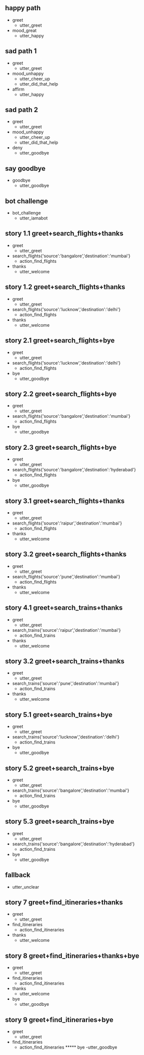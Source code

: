 ## happy path
* greet
  - utter_greet
* mood_great
  - utter_happy

## sad path 1
* greet
  - utter_greet
* mood_unhappy
  - utter_cheer_up
  - utter_did_that_help
* affirm
  - utter_happy

## sad path 2
* greet
  - utter_greet
* mood_unhappy
  - utter_cheer_up
  - utter_did_that_help
* deny
  - utter_goodbye

## say goodbye
* goodbye
  - utter_goodbye

## bot challenge
* bot_challenge
  - utter_iamabot
 
## story 1.1 greet+search_flights+thanks
* greet
  - utter_greet
* search_flights{'source':'bangalore','destination':'mumbai'}
  - action_find_flights
* thanks
  - utter_welcome
 
## story 1.2 greet+search_flights+thanks
* greet
  - utter_greet
* search_flights{'source':'lucknow','destination':'delhi'}
  - action_find_flights
* thanks
  - utter_welcome
 
## story 2.1 greet+search_flights+bye
* greet
  - utter_greet
* search_flights{'source':'lucknow','destination':'delhi'}
  - action_find_flights
* bye
  - utter_goodbye
 
## story 2.2 greet+search_flights+bye
* greet
  - utter_greet
* search_flights{'source':'bangalore','destination':'mumbai'}
  - action_find_flights
* bye
  - utter_goodbye
 
## story 2.3 greet+search_flights+bye
* greet
  - utter_greet
* search_flights{'source':'bangalore','destination':'hyderabad'}
  - action_find_flights
* bye
  - utter_goodbye

## story 3.1 greet+search_flights+thanks
* greet
  - utter_greet
* search_flights{'source':'raipur','destination':'mumbai'}
  - action_find_flights
* thanks
  - utter_welcome

## story 3.2 greet+search_flights+thanks
* greet
  - utter_greet
* search_flights{'source':'pune','destination':'mumbai'}
  - action_find_flights
* thanks
  - utter_welcome
  
## story 4.1 greet+search_trains+thanks
* greet
  - utter_greet
* search_trains{'source':'raipur','destination':'mumbai'}
  - action_find_trains
* thanks
  - utter_welcome

## story 3.2 greet+search_trains+thanks
* greet
  - utter_greet
* search_trains{'source':'pune','destination':'mumbai'}
  - action_find_trains
* thanks
  - utter_welcome
 
## story 5.1 greet+search_trains+bye
* greet
  - utter_greet
* search_trains{'source':'lucknow','destination':'delhi'}
  - action_find_trains
* bye
  - utter_goodbye
 
## story 5.2 greet+search_trains+bye
* greet
  - utter_greet
* search_trains{'source':'bangalore','destination':'mumbai'}
  - action_find_trains
* bye
  - utter_goodbye
 
## story 5.3 greet+search_trains+bye
* greet
  - utter_greet
* search_trains{'source':'bangalore','destination':'hyderabad'}
  - action_find_trains
* bye
  - utter_goodbye
  
## fallback
  - utter_unclear

## story 7 greet+find_itineraries+thanks
* greet
  - utter_greet
* find_itineraries
  - action_find_itineraries
* thanks
  - utter_welcome

## story 8 greet+find_itineraries+thanks+bye
* greet
  - utter_greet
* find_itineraries
  - action_find_itineraries
* thanks
  - utter_welcome
* bye
  - utter_goodbye
  
## story 9 greet+find_itineraries+bye
* greet
  - utter_greet
* find_itineraries
  - action_find_itineraries
***** bye
  -utter_goodbye